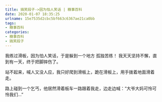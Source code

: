 ```yaml
---
title: 搞笑段子->因为怕人笑话 | 糗事百科
date: 2020-01-07 18:35:25
urlname: 15e7535d2cbc5bf663c6367ae21ca0bb
tags: 
- 糗事百科
categories:
- 糗事百科
- 搞笑段子
---
```

我练过滑板，因为怕人笑话，于是躲到一个地方 孤独苦练！      我天天坚持不懈，直到有一天，终于把脚摔伤了。

站不起来，喊人又没人应，我只好爬到滑板上，跪在滑板上，用手拨着地面滑着走。

路上碰到一个乞丐，他居然滑着板车一路跟着我走，边走边喊：“大爷大妈可怜可怜我们...”


